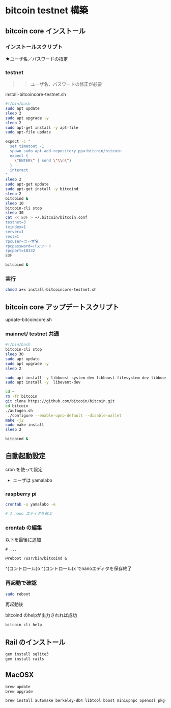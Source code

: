 # bitcoin testnet 構築

## bitcoin core インストール

### インストールスクリプト



★ユーザ名／パスワードの指定

### testnet

>> ユーザ名、パスワードの修正が必要

install-bitcoincore-testnet.sh


```bash
#!/bin/bash
sudo apt update
sleep 2
sudo apt upgrade -y
sleep 2
sudo apt-get install -y apt-file
sudo apt-file update

expect -c "
  set timetout -1
  spawn sudo apt-add-repository ppa:bitcoin/bitcoin
  expect {
    \"ENTER\" { send \"\\n\"}
  }
  interact
"
sleep 2
sudo apt-get update
sudo apt-get install -y bitcoind
sleep 2
bitcoind &
sleep 10
bitcoin-cli stop
sleep 30
cat << EOF > ~/.bitcoin/bitcoin.conf
testnet=3
txindex=1  
server=1   
rest=1      
rpcuser=ユーザ名
rpcpassword=パスワード
rpcport=18332 
EOF

bitcoind &
```


### 実行

```bash
chmod a+x install-bitcoincore-testnet.sh

```

## bitcoin core アップデートスクリプト

update-bitcoincore.sh

### mainnet/ testnet 共通


```bash
#!/bin/bash
bitcoin-cli stop
sleep 30
sudo apt update
sudo apt upgrade -y
sleep 2

sudo apt install -y libboost-system-dev libboost-filesystem-dev libboost-chrono-dev libboost-program-options-dev libboost-test-dev libboost-thread-dev
sudo apt install -y  libevent-dev

cd ~
rm -fr bitcoin
git clone https://github.com/bitcoin/bitcoin.git
cd bitcoin
./autogen.sh
 ./configure --enable-upnp-default --disable-wallet
make -j2 
sudo make install
sleep 2

bitcoind &
```


## 自動起動設定

cron を使って設定

* ユーザは yamalabo


### raspberry pi

```bash
crontab -u yamalabo -e

# 1 nano エディタを選ぶ
```

### crontab の編集

以下を最後に追加

```
# ...

@reboot /usr/bin/bitcoind &
```

^(コントロール)o ^(コントロール)x でnanoエディタを保存終了

### 再起動で確認

```bash
sudo reboot
```

再起動後

bitcoind のhelpが出力されれば成功

```bash
bitcoin-cli help
```



## Rail のインストール

```bash
gem install sqlite3
gem install rails
```

## MacOSX

```bash
brew update
brew upgrade

brew install automake berkeley-db4 libtool boost miniupnpc openssl pkg-config protobuf python qt libevent qrencode
```
